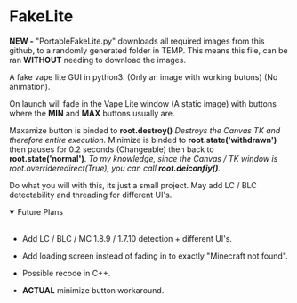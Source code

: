 # FakeLite

**NEW -** "PortableFakeLite.py" downloads all required images from this github, to a randomly generated folder in TEMP. This means this file, can be ran **WITHOUT** needing to download the images.

A fake vape lite GUI in python3. (Only an image with working butons) (No animation).

On launch will fade in the Vape Lite window (A static image) with buttons where the **MIN** and **MAX** buttons usually are.

Maxamize button is binded to **root.destroy()** _Destroys the Canvas TK and therefore entire execution._
Minimize is binded to **root.state('withdrawn')** then pauses for 0.2 seconds (Changeable) then back to **root.state('normal')**. _To my knowledge, since the Canvas / TK window is root.overrideredirect(True), you can call **root.deiconfiy()**._

Do what you will with this, its just a small project. May add LC / BLC detectability and threading for different UI's.

<details open>
<summary>Future Plans</summary>
<br>

- Add LC / BLC / MC 1.8.9 / 1.7.10 detection + different UI's.
  
- Add loading screen instead of fading in to exactly "Minecraft not found".
  
- Possible recode in C++.
  
- **ACTUAL** minimize button workaround.
</details>
